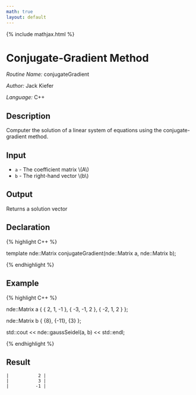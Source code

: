 ```yaml
---
math: true
layout: default
---
```


{% include mathjax.html %}


# Conjugate-Gradient Method

*Routine Name:* conjugateGradient

*Author:* Jack Kiefer

*Language:* C++

## Description

Computer the solution of a linear system of equations using the conjugate-gradient method.

## Input

* ``a`` - The coefficient matrix \\(A\\)
* ``b`` - The right-hand vector \\(b\\)

## Output 

Returns a solution vector

## Declaration

{% highlight C++ %}

template <typename T>
nde::Matrix<T> conjugateGradient(nde::Matrix<T> a, nde::Matrix<T> b);

{% endhighlight %}

## Example

{% highlight C++ %}

nde::Matrix<double> a {
  {  2,  1, -1 },
  { -3, -1,  2 },
  { -2,  1,  2 }
};

nde::Matrix<double> b { {8}, {-11}, {3} };

std::cout << nde::gaussSeidel(a, b) << std::endl;

{% endhighlight %}

## Result
```
|           2 |
|           3 |
|          -1 |
```
